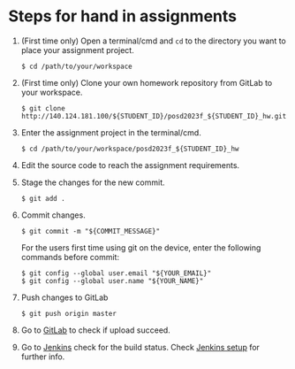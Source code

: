 # Steps for hand in assignments

1. (First time only) Open a terminal/cmd and `cd` to the directory you want to place your assignment project.

    ```shell
    $ cd /path/to/your/workspace
    ```

2. (First time only) Clone your own homework repository from GitLab to your workspace.

    ```shell
    $ git clone http://140.124.181.100/${STUDENT_ID}/posd2023f_${STUDENT_ID}_hw.git
    ```

3. Enter the assignment project in the terminal/cmd.

   ```shell
   $ cd /path/to/your/workspace/posd2023f_${STUDENT_ID}_hw
   ```

4. Edit the source code to reach the assignment requirements.

5. Stage the changes for the new commit.

    ```shell
    $ git add .
    ```

6. Commit changes.

   ```shell
   $ git commit -m "${COMMIT_MESSAGE}"
   ```

   For the users first time using git on the device, enter the following commands before commit:

   ```shell
   $ git config --global user.email "${YOUR_EMAIL}"
   $ git config --global user.name "${YOUR_NAME}"
   ```

7. Push changes to GitLab

    ```shell
    $ git push origin master
    ```

8. Go to [GitLab](http://140.124.181.100) to check if upload succeed.

9. Go to [Jenkins](http://140.124.181.97:8080) check for the build status. Check [Jenkins setup](./setup_tutorial/jenkins_setup.md) for further info.